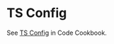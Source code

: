 # TS Config

See [TS Config](https://michaelcurrin.github.io/code-cookbook/recipes/typescript/tsconfig.html) in Code Cookbook.
